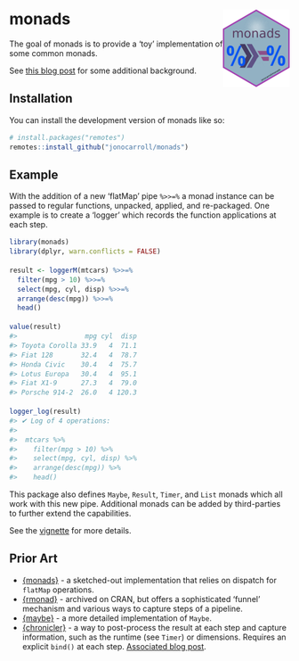 
<!-- README.md is generated from README.Rmd. Please edit that file -->

# monads <img src="man/figures/logo.png" align="right" height="139" alt="" />

<!-- badges: start -->
<!-- badges: end -->

The goal of monads is to provide a ‘toy’ implementation of some common
monads.

See [this blog post](https://jcarroll.com.au/2024/10/18/monads-in-r/)
for some additional background.

## Installation

You can install the development version of monads like so:

``` r
# install.packages("remotes")
remotes::install_github("jonocarroll/monads")
```

## Example

With the addition of a new ‘flatMap’ pipe `%>>=%` a monad instance can
be passed to regular functions, unpacked, applied, and re-packaged. One
example is to create a ‘logger’ which records the function applications
at each step.

``` r
library(monads)
library(dplyr, warn.conflicts = FALSE)

result <- loggerM(mtcars) %>>=%
  filter(mpg > 10) %>>=%
  select(mpg, cyl, disp) %>>=%
  arrange(desc(mpg)) %>>=%
  head()

value(result)
#>                 mpg cyl  disp
#> Toyota Corolla 33.9   4  71.1
#> Fiat 128       32.4   4  78.7
#> Honda Civic    30.4   4  75.7
#> Lotus Europa   30.4   4  95.1
#> Fiat X1-9      27.3   4  79.0
#> Porsche 914-2  26.0   4 120.3

logger_log(result)
#> ✔ Log of 4 operations:
#> 
#>  mtcars %>%
#>    filter(mpg > 10) %>%
#>    select(mpg, cyl, disp) %>%
#>    arrange(desc(mpg)) %>%
#>    head()
```

This package also defines `Maybe`, `Result`, `Timer`, and `List` monads
which all work with this new pipe. Additional monads can be added by
third-parties to further extend the capabilities.

See the
[vignette](https://jonocarroll.github.io/monads/articles/monads.html)
for more details.

## Prior Art

- [{monads}](https://github.com/hadley/monads) - a sketched-out
  implementation that relies on dispatch for `flatMap` operations.
- [{rmonad}](https://github.com/arendsee/rmonad) - archived on CRAN, but
  offers a sophisticated ‘funnel’ mechanism and various ways to capture
  steps of a pipeline.
- [{maybe}](https://armcn.github.io/maybe/) - a more detailed
  implementation of `Maybe`.
- [{chronicler}](https://b-rodrigues.github.io/chronicler/) - a way to
  post-process the result at each step and capture information, such as
  the runtime (see `Timer`) or dimensions. Requires an explicit `bind()`
  at each step. [Associated blog
  post](https://www.brodrigues.co/blog/2022-04-11-monads/).
